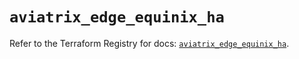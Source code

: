 # `aviatrix_edge_equinix_ha`

Refer to the Terraform Registry for docs: [`aviatrix_edge_equinix_ha`](https://registry.terraform.io/providers/aviatrixsystems/aviatrix/8.1.10/docs/resources/edge_equinix_ha).
